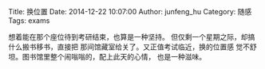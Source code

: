 Title: 换位置
Date: 2014-12-22 10:07:00
Author: junfeng_hu
Category: 随感
Tags: exams

想着能在那个座位待到考研结束，也算是一种坚持。
但仅剩一个星期之际，却搞什么搬书移书，直接把
那间馆藏室给关了。又正值考试临近，换的位置感
觉不舒坦。图书馆里整个闹嗡嗡的，配上此天的心情，
也是一种滋味。
